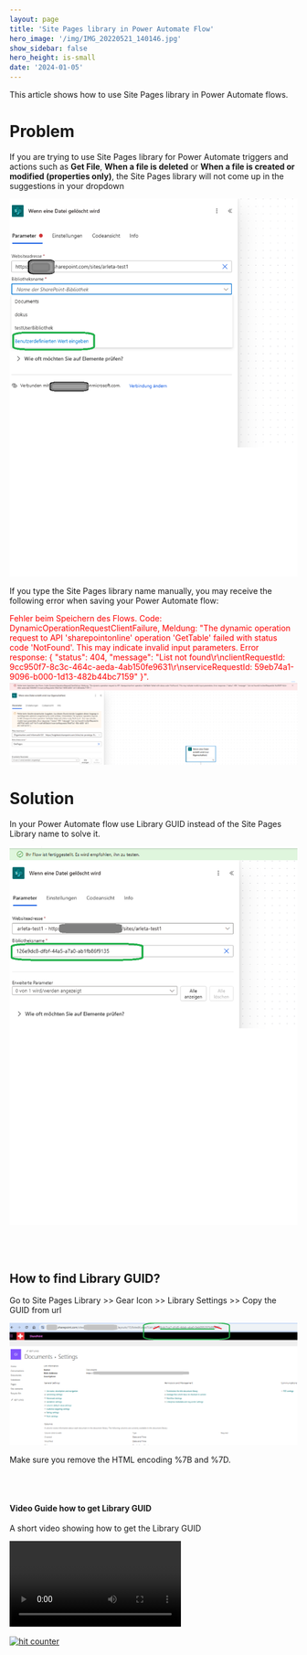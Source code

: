 ```yaml
---
layout: page
title: 'Site Pages library in Power Automate Flow'
hero_image: '/img/IMG_20220521_140146.jpg'
show_sidebar: false
hero_height: is-small
date: '2024-01-05'
---
```


This article shows how to use Site Pages library in Power Automate flows.

<h1> Problem </h1>

If you are trying to use Site Pages library for Power Automate triggers and actions such as **Get File**, **When a file is deleted** or **When a file is created or modified (properties only)**, the Site Pages library will not come up in the suggestions in your dropdown

<img src="/articles/img/PASitePages.png" >


If you type the Site Pages library name manually, you may receive the following error when saving your Power Automate flow:

<span style="color:red">
Fehler beim Speichern des Flows. Code: DynamicOperationRequestClientFailure, Meldung: "The dynamic operation request to API 'sharepointonline' operation 'GetTable' failed with status code 'NotFound'. This may indicate invalid input parameters. Error response: { "status": 404, "message": "List not found\r\nclientRequestId: 9cc950f7-8c3c-464c-aeda-4ab150fe9631\r\nserviceRequestId: 59eb74a1-9096-b000-1d13-482b44bc7159" }".

</span>

<img src="/articles/img/PASitePages2.png" >


<h1> Solution </h1>

In your Power Automate flow use Library GUID instead of the Site Pages Library name to solve it.

<img src="/articles/img/PASitePages3.png" >


<br/><br/>

## How to find Library GUID?

Go to Site Pages Library >> Gear Icon >> Library Settings  >> Copy the GUID from url


<img src="/articles/img/PASitePages4.png" >


Make sure you remove the HTML encoding %7B and %7D.


<br/><br/>

#### Video Guide how to get Library GUID

A short video showing how to get the Library GUID 

<video src="/articles/vid/LibraryGUID.mp4"  controls></video>




<!-- Default Statcounter code for PP Site Pages
https://powershellscripts.github.io/articles/en/PowerPlatform/sitepages/
-->
<script type="text/javascript">
var sc_project=13075445; 
var sc_invisible=1; 
var sc_security="25adc6d8"; 
var sc_client_storage="disabled"; 
</script>
<script type="text/javascript"
src="https://www.statcounter.com/counter/counter.js"
async></script>
<noscript><div class="statcounter"><a title="hit counter"
href="https://statcounter.com/" target="_blank"><img
class="statcounter"
src="https://c.statcounter.com/13075445/0/25adc6d8/1/"
alt="hit counter"
referrerPolicy="no-referrer-when-downgrade"></a></div></noscript>
<!-- End of Statcounter Code -->